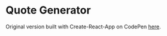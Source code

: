 # Quote Generator

Original version built with Create-React-App on CodePen [here](https://codepen.io/stringrays/pen/xxJwXyq).